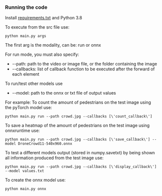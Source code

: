 ### Running the code

Install [requirements.txt](requirements.txt) and Python 3.8

To execute from the src file use:
  
    python main.py args
    
The first arg is the modality, can be: run or onnx

For run mode, you must also specify:

<ul>
<li>--path: path to the video or image file, or the folder containing the image</li>
<li>--callbacks: list of callback function to be executed after the forward of each element</li>
</ul>

To run/test other models use

<ul>
<li>--model: path to the onnx or txt file of output values
</ul>

For example:
To count the amount of pedestrians on the test image using the pyTorch model use:

    python main.py run --path crowd.jpg --callbacks [\'count_callback\']
    
To save a heatmap of the amount of pedestrians on the test image using onnxruntime use:
    
    python main.py run --path crowd.jpg --callbacks [\'save_callback\'] --model DroneCrowd11-540x960.onnx
    
To test a different models output (stored in numpy.savetxt) by being shown all information produced from the test image use:
    
    python main.py run --path crowd.jpg --callbacks [\'display_callback\'] --model values.txt

To create the onnx model use:

    python main.py onnx
